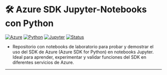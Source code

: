 # 🛠️ Azure SDK Jupyter-Notebooks con Python

[![Azure](https://img.shields.io/badge/Azure-0078D4?logo=microsoft-azure&logoColor=white)](#)
[![Python](https://img.shields.io/badge/Python-3.x-blue?logo=python&logoColor=white)](#)
[![Jupyter](https://img.shields.io/badge/Jupyter-Lab/Notebook-F37626?logo=jupyter&logoColor=white)](#)
[![Status](https://img.shields.io/badge/Status-Work%20in%20progress-yellow)](#)


- Repositorio con notebooks de laboratorio para probar y demostrar el uso del SDK de Azure (Azure SDK for Python) en notebooks Jupyter. Ideal para aprender, experimentar y validar funciones del SDK en diferentes servicios de Azure.

---


